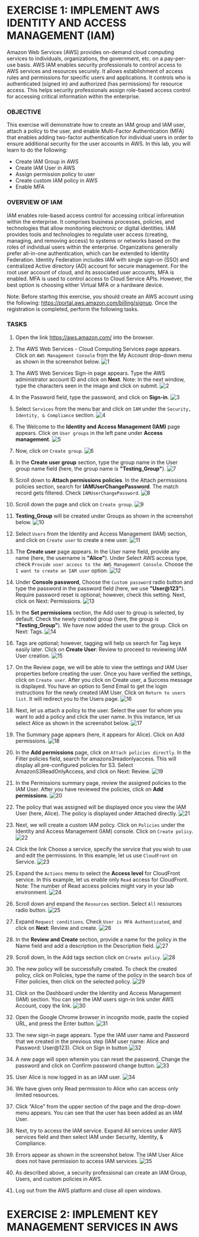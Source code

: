 # EXERCISE 1: IMPLEMENT AWS IDENTITY AND ACCESS MANAGEMENT (IAM)
Amazon Web Services (AWS) provides on-demand cloud computing services to individuals, organizations, the government, etc. on a pay-per-use basis.
AWS IAM enables security professionals to control access to AWS services and resources securely. It allows establishment of access rules and permissions for specific users and applications. It controls who is authenticated (signed in) and authorized (has permissions) for resource access. This helps security professionals assign role-based access control for accessing critical information within the enterprise.

### OBJECTIVE
This exercise will demonstrate how to create an IAM group and IAM user, attach a policy to the user, and enable Multi-Factor Authentication (MFA)
that enables adding two-factor authentication for individual users in order to ensure additional security for the user accounts in AWS.
In this lab, you will learn to do the following:
 - Create IAM Group in AWS
 - Create IAM User in AWS
 - Assign permission policy to user
 - Create custom IAM policy in AWS
 - Enable MFA

### OVERVIEW OF IAM
IAM enables role-based access control for accessing critical information within the enterprise. It comprises business processes, policies, and technologies that allow monitoring electronic or digital identities. IAM provides tools and technologies to regulate user access (creating, managing, and removing access) to systems or networks based on the roles of individual users within the enterprise. Organizations generally prefer all-in-one authentication, which can be extended to Identity Federation. Identity Federation includes IAM with single sign-on (SSO) and centralized Active directory (AD) account for secure management. For the root user account of cloud, and its associated user accounts, MFA is enabled. MFA is used to control access to Cloud Service APIs. However, the best option is choosing either Virtual MFA or a hardware device.

Note: Before starting this exercise, you should create an AWS account using the following: https://portal.aws.amazon.com/billing/signup. Once the registration is completed, perform the following tasks.

### TASKS

 1. Open the link https://aws.amazon.com/ into the browser.
 2. The AWS Web Services - Cloud Computing Services page appears. Click on `AWS Management Console` from the My Account drop-down menu as shown in the screenshot below.
    ![1](https://github.com/GTekSD/SUASS/assets/55411358/5d397059-4f1b-47c2-8b9e-388c3af2145e)
 
 3. The AWS Web Services Sign-in page appears. Type the AWS administrator account ID and click on **Next**. Note: In the next window, type the characters seen in the image and click on submit.
    ![2](https://github.com/GTekSD/SUASS/assets/55411358/1ac6e35c-f900-4378-ad78-6fce3446a440)

 4. In the Password field, type the password, and click on **Sign-in**.
    ![3](https://github.com/GTekSD/SUASS/assets/55411358/c880fdd6-e6fe-44bf-8bcb-e476b320438f)

 5. Select `Services` from the menu bar and click on `IAM` under the `Security, Identity, & Compliance` section.
    ![4](https://github.com/GTekSD/SUASS/assets/55411358/730bcd65-b8b3-4e2f-a089-5184786e15a4)

 6. The Welcome to the **Identity and Access Management (IAM)** page appears. Click on `User groups` in the left pane under **Access management**.
     ![5](https://github.com/GTekSD/SUASS/assets/55411358/04f0132d-3a40-4185-9163-a5c086305be2)

 7. Now, click on `Create group`.
     ![6](https://github.com/GTekSD/SUASS/assets/55411358/fd34a73d-314a-48ae-9b0b-8f645b01a2ec)

 8. In the **Create user group** section, type the group name in the User group name field (here, the group name is **"Testing_Group"**).
     ![7](https://github.com/GTekSD/SUASS/assets/55411358/222ed7ef-0fdd-4f3b-9a24-aa6d3bb0e66f)
     
 9. Scroll down to **Attach permissions policies**. In the Attach permissions policies section, search for **IAMUserChangePassword**. The match record gets filtered. Check `IAMUserChangePassword`.
     ![8](https://github.com/GTekSD/SUASS/assets/55411358/9fb9e635-83fe-4213-8ac0-02f14c2c3285)

 10. Scroll down the page and click on `Create group`.
     ![9](https://github.com/GTekSD/SUASS/assets/55411358/58d91b47-88b4-45b3-9bd5-a74caff1da45)

 11. **Testing_Group** will be created under Groups as shown in the screenshot below.
     ![10](https://github.com/GTekSD/SUASS/assets/55411358/17623b4f-16db-4d54-9d43-d3041330733d)

 12. Select `Users` from the Identity and Access Management (IAM) section, and click on `Create user` to create a new user.
     ![11](https://github.com/GTekSD/SUASS/assets/55411358/b55b3d17-ecc0-4fa9-aa09-d0998f266ae9)

 13. The **Create user** page appears. In the User name field, provide any name (here, the username is **"Alice"**). Under Select AWS access type, check `Provide user access to the AWS Management Console`. Choose the `I want to create an IAM user` option.
     ![12](https://github.com/GTekSD/SUASS/assets/55411358/3da013ac-0fd3-4b24-a1da-3b35e37cf2bd)

 14. Under **Console password**, Choose the `Custom password` radio button and type the password in the password field (here, we use **"User@123"**). Require password reset is optional; however, check this setting. Next, click on Next: Permissions.
     ![13](https://github.com/GTekSD/SUASS/assets/55411358/b9e35de8-ac3a-495f-ab6c-ab41c5878e14) 
 
 15. In the **Set permissions** section, the Add user to group is selected, by default. Check the newly created group (here, the group is **"Testing_Group"**). We have now added the user to the group. Click on Next: Tags.
     ![14](https://github.com/GTekSD/SUASS/assets/55411358/487c12d3-5730-40c1-8552-f159d76018eb) 
 
 16. Tags are optional; however, tagging will help us search for Tag keys easily later. Click on **Create User**: Review to proceed to reviewing IAM User creation.
     ![15](https://github.com/GTekSD/SUASS/assets/55411358/555f73f3-39d7-484d-87d9-0f4b847edd24)

 17. On the Review page, we will be able to view the settings and IAM User properties before creating the user. Once you have verified the settings, click on `Create user`. After you click on Create user, a Success message is displayed. You have an option to Send Email to get the login instructions for the newly created IAM User. Click on `Return to users list`. It will redirect you to the Users page.
     ![16](https://github.com/GTekSD/SUASS/assets/55411358/d29c0023-80b6-4a1d-851b-c6b7a6a1d924)

 19. Next, let us attach a policy to the user. Select the user for whom you want to add a policy and click the user name. In this instance, let us select Alice as shown in the screenshot below.
     ![17](https://github.com/GTekSD/SUASS/assets/55411358/4c0af24c-7584-4fbf-b08a-51f250dbb31d)

 23. The Summary page appears (here, it appears for Alice). Click on Add permissions.
     ![18](https://github.com/GTekSD/SUASS/assets/55411358/24cbd794-3464-43ef-b7d6-cee7d771568c)     

 24. In the **Add permissions** page, click on `Attach policies directly`. In the Filter policies field, search for amazons3readonlyaccess. This will display all pre-configured policies for S3. Select AmazonS3ReadOnlyAccess, and click on Next: Review.
     ![19](https://github.com/GTekSD/SUASS/assets/55411358/be88b8cf-ddf6-4b5a-873c-2019a220cb9e)
 
 26. In the Permissions summary page, review the assigned policies to the IAM User. After you have reviewed the policies, click on **Add permissions**.
     ![20](https://github.com/GTekSD/SUASS/assets/55411358/1e13bc2f-69df-4b03-be25-a8d4689005a6)

 27. The policy that was assigned will be displayed once you view the IAM User (here, Alice). The policy is displayed under Attached directly.
				![21](https://github.com/GTekSD/SUASS/assets/55411358/f89bc8ef-5f3a-4e3c-8b3a-e5400cce0be7)

 
 28. Next, we will create a custom IAM policy. Click on `Policies` under the Identity and Access Management (IAM) console. Click on `Create policy`.
			 ![22](https://github.com/GTekSD/SUASS/assets/55411358/71c09380-9de3-44ad-91b7-be215deae803)

 29. Click the link Choose a service, specify the service that you wish to use and edit the permissions. In this example, let us use `CloudFront` on Service.
			 ![23](https://github.com/GTekSD/SUASS/assets/55411358/c7abee69-9317-4f6a-a60e-31986c4050b3)
 
 30. Expand the `Actions` menu to select the **Access level** for CloudFront service. In this example, let us enable only `Read` access for CloudFront. Note: The number of Read access policies might vary in your lab environment.
 ![24](https://github.com/GTekSD/SUASS/assets/55411358/e17f5d94-a2eb-4b45-ad10-bdcb52335a93)
 
 31. Scroll down and expand the `Resources` section. Select `All` resources radio button.
 ![25](https://github.com/GTekSD/SUASS/assets/55411358/d46bc3a9-8873-4f3a-ace5-6577d8a736ee) 

 49. Expand `Request conditions`. Check `User is MFA Authenticated`, and click on **Next**: Review and create.
 ![26](https://github.com/GTekSD/SUASS/assets/55411358/6cea0dc8-eb2b-4a45-bbd2-8ec02ca95e3d)
 
 51. In the **Review and Create** section, provide a name for the policy in the Name field and add a description in the Description field.
![27](https://github.com/GTekSD/SUASS/assets/55411358/d3f36dd1-40c2-4311-a7f2-ef15904e8bfb)
 
 52. Scroll down, In the Add tags section click on `Create policy`.
![28](https://github.com/GTekSD/SUASS/assets/55411358/ab215dbf-231e-449c-8408-7ae04c5f89ef)

 53. The new policy will be successfully created. To check the created policy, click on Policies, type the name of the policy in the search box of Filter policies, then click on the selected policy.
![29](https://github.com/GTekSD/SUASS/assets/55411358/6d9d3d4f-54b5-4b1f-b5e6-39487ae20ef5)
 
 54. Click on the Dashboard under the Identity and Access Management (IAM) section. You can see the IAM users sign-in link under AWS Account, copy the link.
![30](https://github.com/GTekSD/SUASS/assets/55411358/845f3bd1-1b05-4cc9-a609-9c94e88ad0fc)

 56. Open the Google Chrome browser in incognito mode, paste the copied URL, and press the Enter button.
 ![31](https://github.com/GTekSD/SUASS/assets/55411358/5000324a-cb92-450c-8ce0-f4054c113bd0)

 57. The new sign-in page appears. Type the IAM user name and Password that we created in the previous step (IAM user name: Alice and Password: User@123). Click on Sign in button
![32](https://github.com/GTekSD/SUASS/assets/55411358/b35be8c1-91a8-422c-977c-a987a465ccc7)
 
 58. A new page will open wherein you can reset the password. Change the password and click on Confirm password change button.
 ![33](https://github.com/GTekSD/SUASS/assets/55411358/2885a706-4b2d-4bb8-b77e-9847afd410f3)
 
 59. User Alice is now logged in as an IAM user.
 ![34](https://github.com/GTekSD/SUASS/assets/55411358/f08d8c82-0642-4fef-8c08-804f5b128518) 

 
 60. We have given only Read permission to Alice who can access only limited resources.
 
 
 61. Click “Alice” from the upper section of the page and the drop-down menu appears. You can see that the user has been added as an IAM User.
 
 
 62. Next, try to access the IAM service. Expand All services under AWS services field and then select IAM under Security, Identity, & Compliance.
 
 
 63. Errors appear as shown in the screenshot below. The IAM User Alice does not have permission to access IAM services.
     ![35](https://github.com/GTekSD/SUASS/assets/55411358/7327c2d8-bfdc-4430-9510-b471121e4e38)

 65. As described above, a security professional can create an IAM Group, Users, and custom policies in AWS.
 
 
 66. Log out from the AWS platform and close all open windows.





# EXERCISE 2: IMPLEMENT KEY MANAGEMENT SERVICES IN AWS
